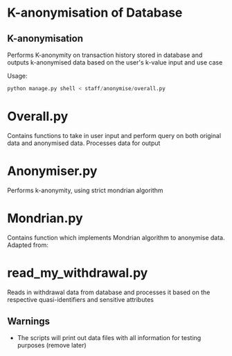 # K-anonymisation of Database

## K-anonymisation
Performs K-anonymity on transaction history stored in database and outputs k-anonymised data based on the user's k-value input and use case

Usage:
```python
python manage.py shell < staff/anonymise/overall.py
```

# Overall.py
Contains functions to take in user input and perform query on both original data and anonymised data. Processes data for output

# Anonymiser.py
Performs k-anonymity, using strict mondrian algorithm 

# Mondrian.py
Contains function which implements Mondrian algorithm to anonymise data. Adapted from: 

# read_my_withdrawal.py
Reads in withdrawal data from database and processes it based on the respective quasi-identifiers and sensitive attributes



## Warnings
* The scripts will print out data files with all information for testing purposes (remove later)